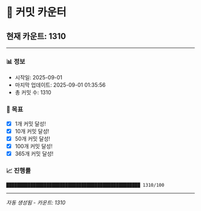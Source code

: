 # 🔢 커밋 카운터

## 현재 카운트: 1310

---

### 📊 정보
- 시작일: 2025-09-01
- 마지막 업데이트: 2025-09-01 01:35:56
- 총 커밋 수: 1310

### 🎯 목표
- [x] 1개 커밋 달성!
- [x] 10개 커밋 달성!
- [x] 50개 커밋 달성!
- [x] 100개 커밋 달성!
- [x] 365개 커밋 달성!

### 📈 진행률
```
██████████████████████████████████████████████████ 1310/100
```

---
*자동 생성됨 - 카운트: 1310*
